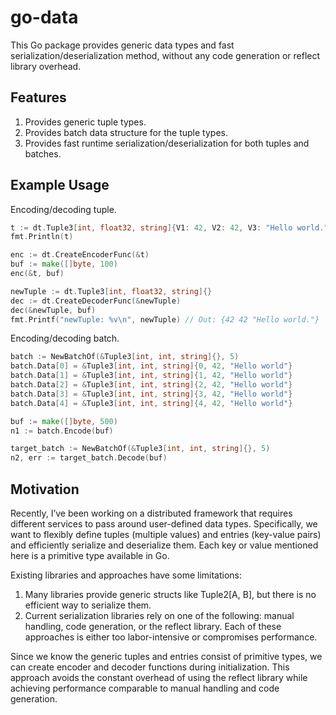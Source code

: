 # go-data

This Go package provides generic data types and fast serialization/deserialization method, without any code generation
or reflect library overhead.

## Features
1. Provides generic tuple types.
2. Provides batch data structure for the tuple types.
3. Provides fast runtime serialization/deserialization for both tuples and batches.

## Example Usage

Encoding/decoding tuple.
``` go
t := dt.Tuple3[int, float32, string]{V1: 42, V2: 42, V3: "Hello world."}
fmt.Println(t)

enc := dt.CreateEncoderFunc(&t)
buf := make([]byte, 100)
enc(&t, buf)

newTuple := dt.Tuple3[int, float32, string]{}
dec := dt.CreateDecoderFunc(&newTuple)
dec(&newTuple, buf)
fmt.Printf("newTuple: %v\n", newTuple) // Out: {42 42 "Hello world."}
```

Encoding/decoding batch.
``` go
batch := NewBatchOf(&Tuple3[int, int, string]{}, 5)
batch.Data[0] = &Tuple3[int, int, string]{0, 42, "Hello world"}
batch.Data[1] = &Tuple3[int, int, string]{1, 42, "Hello world"}
batch.Data[2] = &Tuple3[int, int, string]{2, 42, "Hello world"}
batch.Data[3] = &Tuple3[int, int, string]{3, 42, "Hello world"}
batch.Data[4] = &Tuple3[int, int, string]{4, 42, "Hello world"}

buf := make([]byte, 500)
n1 := batch.Encode(buf)

target_batch := NewBatchOf(&Tuple3[int, int, string]{}, 5)
n2, err := target_batch.Decode(buf)
```

## Motivation

Recently, I’ve been working on a distributed framework that requires different services to pass around user-defined data types. Specifically, we want to flexibly define tuples (multiple values) and entries (key-value pairs) and efficiently serialize and deserialize them. Each key or value mentioned here is a primitive type available in Go.

Existing libraries and approaches have some limitations:

1. Many libraries provide generic structs like Tuple2[A, B], but there is no efficient way to serialize them.
2. Current serialization libraries rely on one of the following: manual handling, code generation, or the reflect library. Each of these approaches is either too labor-intensive or compromises performance.

Since we know the generic tuples and entries consist of primitive types, we can create encoder and decoder functions during initialization. This approach avoids the constant overhead of using the reflect library while achieving performance comparable to manual handling and code generation.
